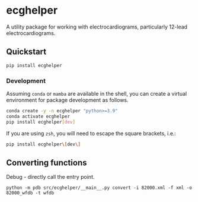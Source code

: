 # ecghelper

A utility package for working with electrocardiograms, particularly 12-lead electrocardiograms.

## Quickstart

```sh
pip install ecghelper
```

### Development

Assuming `conda` or `mamba` are available in the shell, you can create a virtual environment for package development as follows.

```sh
conda create -y -n ecghelper "python>=3.9"
conda activate ecghelper
pip install ecghelper[dev]
```

If you are using `zsh`, you will need to escape the square brackets, i.e.:

```sh
pip install ecghelper\[dev\]
```

## Converting functions

Debug - directly call the entry point.

```
python -m pdb src/ecghelper/__main__.py convert -i 82000.xml -f xml -o 82000_wfdb -t wfdb
```
